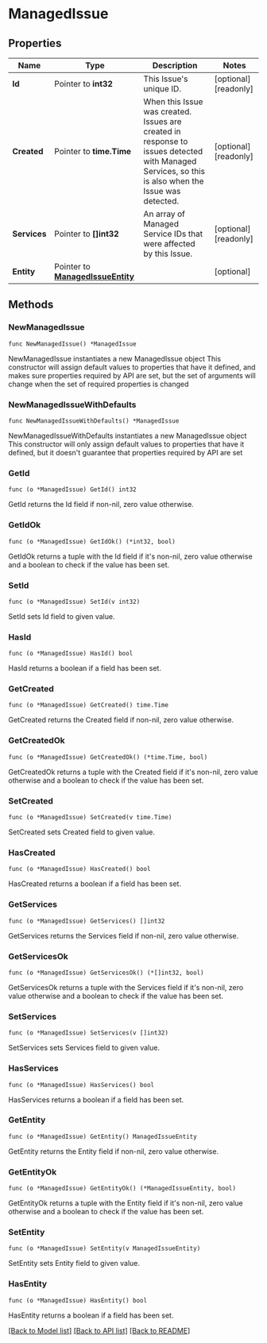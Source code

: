 # ManagedIssue

## Properties

Name | Type | Description | Notes
------------ | ------------- | ------------- | -------------
**Id** | Pointer to **int32** | This Issue&#39;s unique ID.  | [optional] [readonly] 
**Created** | Pointer to **time.Time** | When this Issue was created. Issues are created in response to issues detected with Managed Services, so this is also when the Issue was detected.  | [optional] [readonly] 
**Services** | Pointer to **[]int32** | An array of Managed Service IDs that were affected by this Issue.  | [optional] [readonly] 
**Entity** | Pointer to [**ManagedIssueEntity**](ManagedIssueEntity.md) |  | [optional] 

## Methods

### NewManagedIssue

`func NewManagedIssue() *ManagedIssue`

NewManagedIssue instantiates a new ManagedIssue object
This constructor will assign default values to properties that have it defined,
and makes sure properties required by API are set, but the set of arguments
will change when the set of required properties is changed

### NewManagedIssueWithDefaults

`func NewManagedIssueWithDefaults() *ManagedIssue`

NewManagedIssueWithDefaults instantiates a new ManagedIssue object
This constructor will only assign default values to properties that have it defined,
but it doesn't guarantee that properties required by API are set

### GetId

`func (o *ManagedIssue) GetId() int32`

GetId returns the Id field if non-nil, zero value otherwise.

### GetIdOk

`func (o *ManagedIssue) GetIdOk() (*int32, bool)`

GetIdOk returns a tuple with the Id field if it's non-nil, zero value otherwise
and a boolean to check if the value has been set.

### SetId

`func (o *ManagedIssue) SetId(v int32)`

SetId sets Id field to given value.

### HasId

`func (o *ManagedIssue) HasId() bool`

HasId returns a boolean if a field has been set.

### GetCreated

`func (o *ManagedIssue) GetCreated() time.Time`

GetCreated returns the Created field if non-nil, zero value otherwise.

### GetCreatedOk

`func (o *ManagedIssue) GetCreatedOk() (*time.Time, bool)`

GetCreatedOk returns a tuple with the Created field if it's non-nil, zero value otherwise
and a boolean to check if the value has been set.

### SetCreated

`func (o *ManagedIssue) SetCreated(v time.Time)`

SetCreated sets Created field to given value.

### HasCreated

`func (o *ManagedIssue) HasCreated() bool`

HasCreated returns a boolean if a field has been set.

### GetServices

`func (o *ManagedIssue) GetServices() []int32`

GetServices returns the Services field if non-nil, zero value otherwise.

### GetServicesOk

`func (o *ManagedIssue) GetServicesOk() (*[]int32, bool)`

GetServicesOk returns a tuple with the Services field if it's non-nil, zero value otherwise
and a boolean to check if the value has been set.

### SetServices

`func (o *ManagedIssue) SetServices(v []int32)`

SetServices sets Services field to given value.

### HasServices

`func (o *ManagedIssue) HasServices() bool`

HasServices returns a boolean if a field has been set.

### GetEntity

`func (o *ManagedIssue) GetEntity() ManagedIssueEntity`

GetEntity returns the Entity field if non-nil, zero value otherwise.

### GetEntityOk

`func (o *ManagedIssue) GetEntityOk() (*ManagedIssueEntity, bool)`

GetEntityOk returns a tuple with the Entity field if it's non-nil, zero value otherwise
and a boolean to check if the value has been set.

### SetEntity

`func (o *ManagedIssue) SetEntity(v ManagedIssueEntity)`

SetEntity sets Entity field to given value.

### HasEntity

`func (o *ManagedIssue) HasEntity() bool`

HasEntity returns a boolean if a field has been set.


[[Back to Model list]](../README.md#documentation-for-models) [[Back to API list]](../README.md#documentation-for-api-endpoints) [[Back to README]](../README.md)


